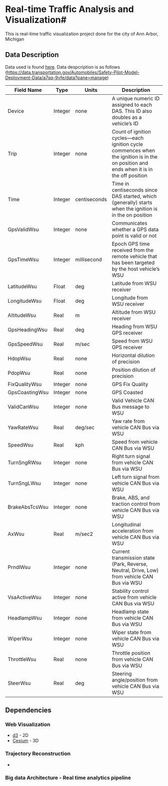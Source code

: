 # Real-time Traffic Analysis and Visualization#
This is real-time traffic visualization project done for the city of Ann Arbor, Michigan 

## Data Description ##
Data used is found [here](https://data.transportation.gov/Automobiles/Safety-Pilot-Model-Deployment-Data/a7qq-9vfe). Data despcription is as follows (https://data.transportation.gov/Automobiles/Safety-Pilot-Model-Deployment-Data/a7qq-9vfe/data?pane=manage)

| Field Name     | Type    | Units        | Description                                                                                                                            |
|----------------|---------|--------------|----------------------------------------------------------------------------------------------------------------------------------------|
| Device         | Integer | none         | A unique numeric ID assigned to each DAS. This ID also doubles as a vehicle’s ID                                                       |
| Trip           | Integer | none         | Count of ignition cycles—each ignition cycle commences when the ignition is in the on position and ends when it is in the off position |
| Time           | Integer | centiseconds | Time in centiseconds since DAS started, which (generally) starts when the ignition is in the on position                               |
| GpsValidWsu    | Integer | none         | Communicates whether a GPS data point is valid or not                                                                                  |
| GpsTimeWsu     | Integer | millisecond  | Epoch GPS time received from the remote vehicle that has been targeted by the host vehicle’s WSU                                       |
| LatitudeWsu    | Float   | deg          | Latitude from WSU receiver                                                                                                             |
| LongitudeWsu   | Float   | deg          | Longitude from WSU receiver                                                                                                            |
| AltitudeWsu    | Real    | m            | Altitude from WSU receiver                                                                                                             |
| GpsHeadingWsu  | Real    | deg          | Heading from WSU GPS receiver                                                                                                          |
| GpsSpeedWsu    | Real    | m/sec        | Speed from WSU GPS receiver                                                                                                            |
| HdopWsu        | Real    | none         | Horizontal dilution of precision                                                                                                       |
| PdopWsu        | Real    | none         | Position dilution of precision                                                                                                         |
| FixQualityWsu  | Integer | none         | GPS Fix Quality                                                                                                                        |
| GpsCoastingWsu | Integer | none         | GPS Coasted                                                                                                                            |
| ValidCanWsu    | Integer | none         | Valid Vehicle CAN Bus message to WSU                                                                                                   |
| YawRateWsu     | Real    | deg/sec      | Yaw rate from vehicle CAN Bus via WSU                                                                                                  |
| SpeedWsu       | Real    | kph          | Speed from vehicle CAN Bus via WSU                                                                                                     |
| TurnSngRWsu    | Integer | none         | Right turn signal from vehicle CAN Bus via WSU                                                                                         |
| TurnSngLWsu    | Integer | none         | Left turn signal from vehicle CAN Bus via WSU                                                                                          |
| BrakeAbsTcsWsu | Integer | none         | Brake, ABS, and traction control from vehicle CAN Bus via WSU                                                                          |
| AxWsu          | Real    | m/sec2       | Longitudinal acceleration from vehicle CAN Bus via WSU                                                                                 |
| PrndlWsu       | Integer | none         | Current transmission state (Park, Reverse, Neutral, Drive, Low) from vehicle CAN Bus via WSU                                           |
| VsaActiveWsu   | Integer | none         | Stability control active from vehicle CAN Bus via WSU                                                                                  |
| HeadlampWsu    | Integer | none         | Headlamp state from vehicle CAN Bus via WSU                                                                                            |
| WiperWsu       | Integer | none         | Wiper state from vehicle CAN Bus via WSU                                                                                               |
| ThrottleWsu    | Real    | none         | Throttle position from vehicle CAN Bus via WSU                                                                                         |
| SteerWsu       | Real    | deg          | Steering angle/position from vehicle CAN Bus via WSU                                                                                   |


## Dependencies ##
### Web Visualization ###
- [d3](https://github.com/d3/d3/wiki/Gallery) - 2D
- [Cesium](https://cesiumjs.org/) - 3D

### Trajectory Reconstruction ###
- 

### Big data Architecture - Real time analytics pipeline ###
